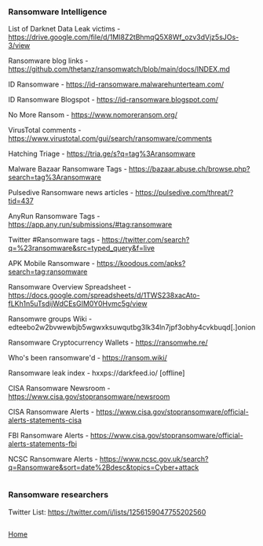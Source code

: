 ### Ransomware Intelligence

List of Darknet Data Leak victims - https://drive.google.com/file/d/1MI8Z2tBhmqQ5X8Wf_ozv3dVjz5sJOs-3/view

Ransomware blog links - https://github.com/thetanz/ransomwatch/blob/main/docs/INDEX.md

ID Ransomware - https://id-ransomware.malwarehunterteam.com/

ID Ransomware Blogspot - https://id-ransomware.blogspot.com/

No More Ransom - https://www.nomoreransom.org/

VirusTotal comments - https://www.virustotal.com/gui/search/ransomware/comments

Hatching Triage - https://tria.ge/s?q=tag%3Aransomware

Malware Bazaar Ransomware Tags - https://bazaar.abuse.ch/browse.php?search=tag%3Aransomware

Pulsedive Ransomware news articles - https://pulsedive.com/threat/?tid=437

AnyRun Ransomware Tags - https://app.any.run/submissions/#tag:ransomware

Twitter #Ransomware tags - https://twitter.com/search?q=%23ransomware&src=typed_query&f=live

APK Mobile Ransomware - https://koodous.com/apks?search=tag:ransomware

Ransomware Overview Spreadsheet - https://docs.google.com/spreadsheets/d/1TWS238xacAto-fLKh1n5uTsdijWdCEsGIM0Y0Hvmc5g/view

Ransomwre groups Wiki - edteebo2w2bvwewbjb5wgwxksuwqutbg3lk34ln7jpf3obhy4cvkbuqd[.]onion

Ransomware Cryptocurrency Wallets - https://ransomwhe.re/

Who's been ransomware'd - https://ransom.wiki/

Ransomware leak index - hxxps://darkfeed.io/ [offline]

CISA Ransomware Newsroom - https://www.cisa.gov/stopransomware/newsroom

CISA Ransomware Alerts - https://www.cisa.gov/stopransomware/official-alerts-statements-cisa

FBI Ransomware Alerts - https://www.cisa.gov/stopransomware/official-alerts-statements-fbi

NCSC Ransomware Alerts - https://www.ncsc.gov.uk/search?q=Ransomware&sort=date%2Bdesc&topics=Cyber+attack

```

```

### Ransomware researchers

Twitter List: https://twitter.com/i/lists/1256159047755202560

```

```
[Home](https://github.com/BushidoUK/Open-source-tools-for-CTI/blob/master/README.md)
